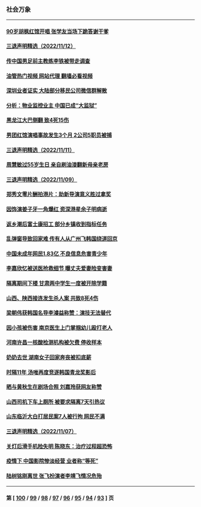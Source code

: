 ### 社会万象
---
#### [90岁胡枫红馆开唱 张学友当场下跪答谢干爹](../../pages/ncid282/n13865216.md?11140845) 
#### [三退声明精选（2022/11/12）](../../pages/ncid282/n13865082.md?11140845) 
#### [传中国男足前主教练李铁被带走调查](../../pages/ncid282/n13865022.md?11140845) 
#### [油管热门视频 网站代理 翻墙必看视频](http://138.2.39.72:81/youtube.html?epic-marker?11140845)
#### [深圳业者证实 大陆部分移民公司微信群解散](../../pages/ncid282/n13864916.md?11140845) 
#### [分析：物业监控业主 中国已成“大监狱”](../../pages/ncid282/n13864795.md?11140845) 
#### [黑龙江大巴侧翻 致4死15伤](../../pages/ncid282/n13864553.md?11140845) 
#### [男团红馆演唱事故发生3个月 2公司5职员被捕](../../pages/ncid282/n13864360.md?11140845) 
#### [三退声明精选（2022/11/11）](../../pages/ncid282/n13864382.md?11140845) 
#### [周慧敏过55岁生日 亲自刷油漆翻新母亲老房](../../pages/ncid282/n13863752.md?11140845) 
#### [三退声明精选（2022/11/09）](../../pages/ncid282/n13863776.md?11140845) 
#### [郑秀文零片酬拍港片：助新导演意义胜过拿奖](../../pages/ncid282/n13863717.md?11140845) 
#### [因饰演姜子牙一角爆红 资深港星余子明病逝](../../pages/ncid282/n13863661.md?11140845) 
#### [返乡潮后富士康招工 部分乡镇收到指标任务](../../pages/ncid282/n13863270.md?11140845) 
#### [乱弹窗导致回家难 传有人从广州飞韩国绕道回京](../../pages/ncid282/n13863269.md?11140845) 
#### [中国未成年网民1.83亿 不良信息危害青少年](../../pages/ncid282/n13863329.md?11140845) 
#### [李嘉欣忆被送医抢救细节 曝丈夫爱妻险变害妻](../../pages/ncid282/n13862973.md?11140845) 
#### [隔离期间下楼 甘肃两中学生一度被开除学籍](../../pages/ncid282/n13863161.md?11140845) 
#### [山西、陕西接连发生杀人案 共致8死4伤](../../pages/ncid282/n13863034.md?11140845) 
#### [梁朝伟获韩国名导李濬益称赞：演技无法替代](../../pages/ncid282/n13862853.md?11140845) 
#### [因小孩被伤害 南京医生上门掌掴幼儿殴打老人](../../pages/ncid282/n13862582.md?11140845) 
#### [河南许昌一核酸检测机构被欠费 停收样本](../../pages/ncid282/n13862337.md?11140845) 
#### [奶奶去世 湖南女子回家奔丧被扣底薪](../../pages/ncid282/n13862256.md?11140845) 
#### [时隔11年 汤唯再度竞逐韩国青龙奖影后](../../pages/ncid282/n13862126.md?11140845) 
#### [晒与黄秋生在剧场合照 刘嘉玲获网友称赞](../../pages/ncid282/n13862092.md?11140845) 
#### [山西司机下车上厕所 被要求隔离7天引热议](../../pages/ncid282/n13861782.md?11140845) 
#### [山东临沂大白打居民案7人被行拘 网民不满](../../pages/ncid282/n13861521.md?11140845) 
#### [三退声明精选（2022/11/07）](../../pages/ncid282/n13861539.md?11140845) 
#### [关灯后滑手机险失明 陈晓东：治疗过程超恐怖](../../pages/ncid282/n13861332.md?11140845) 
#### [疫情下 中国影院惨淡经营 业者称“等死”](../../pages/ncid282/n13861048.md?11140845) 
#### [陆树铭刚离世 张飞扮演者李靖飞情况危殆](../../pages/ncid282/n13860682.md?11140845) 

---
#### 第 [ [100](./100.md?11140845) / [99](./99.md?11140845) / [98](./98.md?11140845) / [97](./97.md?11140845) / [96](./96.md?11140845) / [95](./95.md?11140845) / [94](./94.md?11140845) / [93](./93.md?11140845) ] 页
